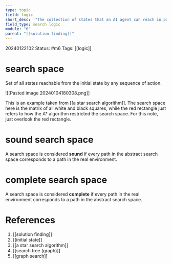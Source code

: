 ```yaml
---
type: topic
field: logic
short_desc: '"The collection of states that an AI agent can reach in path finding starting from the initial state."'
field_type: search logic
module: "6"
parent: "[[solution finding]]"
---
```

20240122102
Status: #m6
Tags: [[logic]]

# search space

Set of all states reachable from the initial state by any sequence of action.

![[Pasted image 20240104180308.png]]

This is an example taken from [[a star search algorithm]]. The search space here is the matrix of all white and black squares, while the red rectangle just refers to how the A* algorithm restricted the search space. For this note, just overlook the red rectangle.
# sound search space

A search space is considered **sound** if every path in the abstract search space corresponds to a path in the real environment.
# complete search space

A search space is considered **complete** if every path in the real environment corresponds to a path in the abstract search space.

# References

1. [[solution finding]]
2. [[initial state]]
3. [[a star search algorithm]]
4. [[search tree (graph)]]
5. [[graph search]]
